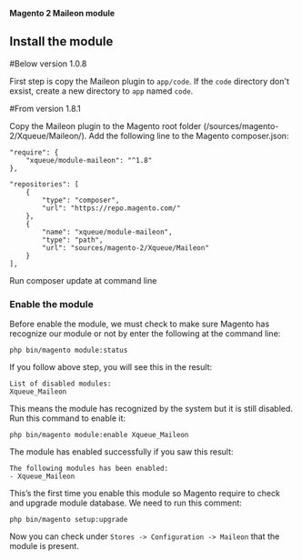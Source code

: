 **Magento 2 Maileon module**


## Install the module

#Below version 1.0.8

First step is copy the Maileon plugin to `app/code`. If the `code` directory don't exsist, create a new directory to `app` named `code`.

#From version 1.8.1

Copy the Maileon plugin to the Magento root folder (/sources/magento-2/Xqueue/Maileon/).
Add the following line to the Magento composer.json:

~~~
"require": {
    "xqueue/module-maileon": "^1.8"
},

"repositories": [
    {
        "type": "composer",
        "url": "https://repo.magento.com/"
    },
    {
        "name": "xqueue/module-maileon",
        "type": "path",
        "url": "sources/magento-2/Xqueue/Maileon"
    }
],
~~~

Run composer update at command line

### Enable the module

Before enable the module, we must check to make sure Magento has recognize our module or not by enter the following at the command line:

~~~
php bin/magento module:status
~~~

If you follow above step, you will see this in the result:

~~~
List of disabled modules:
Xqueue_Maileon
~~~

This means the module has recognized by the system but it is still disabled. Run this command to enable it:

~~~
php bin/magento module:enable Xqueue_Maileon
~~~

The module has enabled successfully if you saw this result:

~~~
The following modules has been enabled:
- Xqueue_Maileon
~~~

This’s the first time you enable this module so Magento require to check and upgrade module database. We need to run this comment:

~~~
php bin/magento setup:upgrade
~~~

Now you can check under `Stores -> Configuration -> Maileon` that the module is present.
